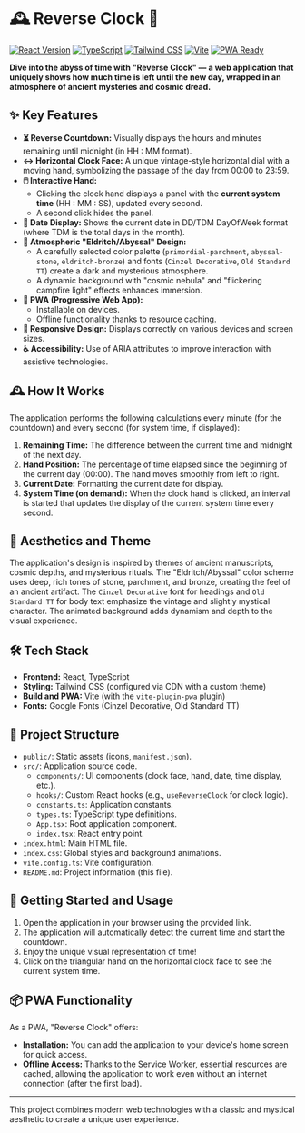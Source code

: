# 🕰️ Reverse Clock 🌌

[![React Version](https://img.shields.io/badge/react-^19.1.0-61DAFB?style=for-the-badge&logo=react)](https://reactjs.org/)
[![TypeScript](https://img.shields.io/badge/typescript-^5-3178C6?style=for-the-badge&logo=typescript)](https://www.typescriptlang.org/)
[![Tailwind CSS](https://img.shields.io/badge/tailwind_css-^3-38B2AC?style=for-the-badge&logo=tailwind-css)](https://tailwindcss.com/)
[![Vite](https://img.shields.io/badge/vite-^6.3.5-646CFF?style=for-the-badge&logo=vite)](https://vitejs.dev/)
[![PWA Ready](https://img.shields.io/badge/PWA-Ready-5A0FC8?style=for-the-badge&logo=pwa)](https://web.dev/progressive-web-apps/)

**Dive into the abyss of time with "Reverse Clock" — a web application that uniquely shows how much time is left until the new day, wrapped in an atmosphere of ancient mysteries and cosmic dread.**

## ✨ Key Features

*   **⏳ Reverse Countdown:** Visually displays the hours and minutes remaining until midnight (in HH : MM format).
*   **↔️ Horizontal Clock Face:** A unique vintage-style horizontal dial with a moving hand, symbolizing the passage of the day from 00:00 to 23:59.
*   **🖱️ Interactive Hand:**
    *   Clicking the clock hand displays a panel with the **current system time** (HH : MM : SS), updated every second.
    *   A second click hides the panel.
*   **📅 Date Display:** Shows the current date in DD/TDM DayOfWeek format (where TDM is the total days in the month).
*   **🎨 Atmospheric "Eldritch/Abyssal" Design:**
    *   A carefully selected color palette (`primordial-parchment`, `abyssal-stone`, `eldritch-bronze`) and fonts (`Cinzel Decorative`, `Old Standard TT`) create a dark and mysterious atmosphere.
    *   A dynamic background with "cosmic nebula" and "flickering campfire light" effects enhances immersion.
*   **🚀 PWA (Progressive Web App):**
    *   Installable on devices.
    *   Offline functionality thanks to resource caching.
*   **📱 Responsive Design:** Displays correctly on various devices and screen sizes.
*   **♿ Accessibility:** Use of ARIA attributes to improve interaction with assistive technologies.

## 🕰️ How It Works

The application performs the following calculations every minute (for the countdown) and every second (for system time, if displayed):

1.  **Remaining Time:** The difference between the current time and midnight of the next day.
2.  **Hand Position:** The percentage of time elapsed since the beginning of the current day (00:00). The hand moves smoothly from left to right.
3.  **Current Date:** Formatting the current date for display.
4.  **System Time (on demand):** When the clock hand is clicked, an interval is started that updates the display of the current system time every second.

## 🎨 Aesthetics and Theme

The application's design is inspired by themes of ancient manuscripts, cosmic depths, and mysterious rituals. The "Eldritch/Abyssal" color scheme uses deep, rich tones of stone, parchment, and bronze, creating the feel of an ancient artifact. The `Cinzel Decorative` font for headings and `Old Standard TT` for body text emphasize the vintage and slightly mystical character. The animated background adds dynamism and depth to the visual experience.

## 🛠️ Tech Stack

*   **Frontend:** React, TypeScript
*   **Styling:** Tailwind CSS (configured via CDN with a custom theme)
*   **Build and PWA:** Vite (with the `vite-plugin-pwa` plugin)
*   **Fonts:** Google Fonts (Cinzel Decorative, Old Standard TT)

## 📂 Project Structure

-   `public/`: Static assets (icons, `manifest.json`).
-   `src/`: Application source code.
    -   `components/`: UI components (clock face, hand, date, time display, etc.).
    -   `hooks/`: Custom React hooks (e.g., `useReverseClock` for clock logic).
    -   `constants.ts`: Application constants.
    -   `types.ts`: TypeScript type definitions.
    -   `App.tsx`: Root application component.
    -   `index.tsx`: React entry point.
-   `index.html`: Main HTML file.
-   `index.css`: Global styles and background animations.
-   `vite.config.ts`: Vite configuration.
-   `README.md`: Project information (this file).

## 🚀 Getting Started and Usage

1.  Open the application in your browser using the provided link.
2.  The application will automatically detect the current time and start the countdown.
3.  Enjoy the unique visual representation of time!
4.  Click on the triangular hand on the horizontal clock face to see the current system time.

## 📦 PWA Functionality

As a PWA, "Reverse Clock" offers:
-   **Installation:** You can add the application to your device's home screen for quick access.
-   **Offline Access:** Thanks to the Service Worker, essential resources are cached, allowing the application to work even without an internet connection (after the first load).

---

This project combines modern web technologies with a classic and mystical aesthetic to create a unique user experience.